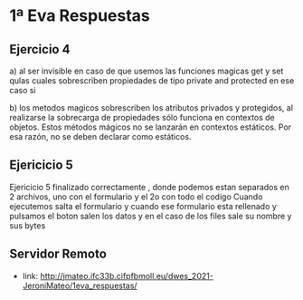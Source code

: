 # 1ª Eva Respuestas

## Ejercicio 4

a) al ser invisible en caso de que usemos las funciones magicas get y set qulas cuales sobrescriben propiedades de tipo private and protected en ese caso si

b) los metodos magicos sobrescriben los atributos privados y protegidos, al realizarse la sobrecarga de propiedades sólo funciona en contextos de objetos. Estos métodos mágicos no se lanzarán en contextos estáticos. Por esa razón, no se deben declarar como estáticos.


## Ejericicio 5
Ejericicio 5 finalizado correctamente , donde podemos estan separados en 2 archivos, uno con el formulario y el 2o con todo el codigo
Cuando ejecutemos salta el formulario y cuando ese formulario esta rellenado y pulsamos el boton salen los datos y en el caso de los files sale su nombre y sus bytes

## Servidor Remoto

- link: http://jmateo.ifc33b.cifpfbmoll.eu/dwes_2021-JeroniMateo/1eva_respuestas/
